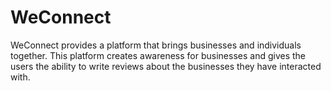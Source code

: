 # WeConnect
WeConnect provides a platform that brings businesses and individuals together. This platform  creates awareness for businesses and gives the users the ability to write reviews about the  businesses they have interacted with.   
